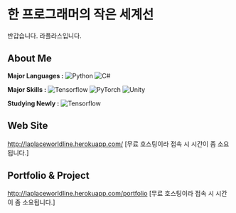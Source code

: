# 한 프로그래머의 작은 세계선
반갑습니다. 라플라스입니다.

<!--![Github Stats](https://github-readme-stats.vercel.app/api?username=zhjlee11&theme=buefy&show_icons=true)-->
<!--[![Top Langs](https://github-readme-stats.vercel.app/api/top-langs/?username=zhjlee11&layout=compact&theme=buefy)](https://github.com/anuraghazra/github-readme-stats)-->

## About Me
**Major Languages :**  ![Python](http://img.shields.io/badge/-Python_3-3776AB?style=flat-square&logo=python&logoColor=white)
![C#](http://img.shields.io/badge/-C%23-239120?style=flat-square&logo=C%20Sharp&logoColor=white)



**Major Skills :**  ![Tensorflow](http://img.shields.io/badge/-Tensorflow_2-FF6F00?style=flat-square&logo=tensorflow&logoColor=white)
![PyTorch](http://img.shields.io/badge/-PyTorch-EE4C2C?style=flat-square&logo=pytorch&logoColor=white)
![Unity](http://img.shields.io/badge/-Unity-000000?style=flat-square&logo=unity&logoColor=white)

**Studying Newly :** ![Tensorflow](http://img.shields.io/badge/-Selenium-1DDB16?style=flat-square&logoColor=green)


## Web Site
http://laplaceworldline.herokuapp.com/
[무료 호스팅이라 접속 시 시간이 좀 소요됩니다.]

## Portfolio & Project
http://laplaceworldline.herokuapp.com/portfolio
[무료 호스팅이라 접속 시 시간이 좀 소요됩니다.]



